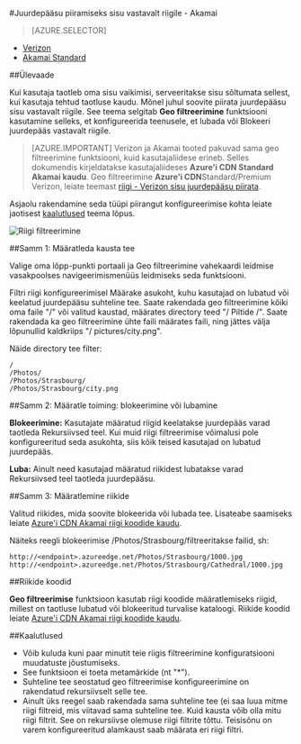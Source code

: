 <properties
    pageTitle="Azure'i CDN sisu vastavalt riigile juurdepääsu piiramiseks | Microsoft Azure'i"
    description="Saate teada, kuidas piirata juurdepääsu Azure CDN sisu Geo filtreerimise funktsiooni abil."
    services="cdn"
    documentationCenter=""
    authors="camsoper, rli"
    manager="akucer"
    editor=""/>

<tags
    ms.service="cdn"
    ms.workload="tbd"
    ms.tgt_pltfrm="na"
    ms.devlang="na"
    ms.topic="article"
    ms.date="10/14/2016"
    ms.author="Lichard"/>

#<a name="restrict-access-to-your-content-by-country---akamai"></a>Juurdepääsu piiramiseks sisu vastavalt riigile - Akamai

> [AZURE.SELECTOR]
- [Verizon](cdn-restrict-access-by-country.md)
- [Akamai Standard](cdn-restrict-access-by-country-akamai.md)

##<a name="overview"></a>Ülevaade

Kui kasutaja taotleb oma sisu vaikimisi, serveeritakse sisu sõltumata sellest, kui kasutaja tehtud taotluse kaudu. Mõnel juhul soovite piirata juurdepääsu sisu vastavalt riigile. See teema selgitab **Geo filtreerimine** funktsiooni kasutamine selleks, et konfigureerida teenusele, et lubada või Blokeeri juurdepääs vastavalt riigile.

> [AZURE.IMPORTANT] Verizon ja Akamai tooted pakuvad sama geo filtreerimine funktsiooni, kuid kasutajaliidese erineb. Selles dokumendis kirjeldatakse kasutajaliideses **Azure'i CDN Standard Akamai kaudu**. Geo filtreerimine **Azure'i CDN**Standard/Premium Verizon, leiate teemast [riigi - Verizon sisu juurdepääsu piirata](cdn-restrict-access-by-country.md).

Asjaolu rakendamine seda tüüpi piirangut konfigureerimise kohta leiate jaotisest [kaalutlused](cdn-restrict-access-by-country.md#considerations) teema lõpus.  

![Riigi filtreerimine](./media/cdn-filtering/cdn-country-filtering-akamai.png)

##<a name="step-1-define-the-directory-path"></a>Samm 1: Määratleda kausta tee

Valige oma lõpp-punkti portaali ja Geo filtreerimine vahekaardi leidmise vasakpoolses navigeerimismenüüs leidmiseks seda funktsiooni.

Filtri riigi konfigureerimisel Määrake asukoht, kuhu kasutajad on lubatud või keelatud juurdepääsu suhteline tee. Saate rakendada geo filtreerimine kõiki oma faile "/" või valitud kaustad, määrates directory teed "/ Piltide /". Saate rakendada ka geo filtreerimine ühte faili määrates faili, ning jättes välja lõpunullid kaldkriips "/ pictures/city.png".

Näide directory tee filter:

    /                                 
    /Photos/
    /Photos/Strasbourg/
    /Photos/Strasbourg/city.png

##<a name="step-2-define-the-action-block-or-allow"></a>Samm 2: Määratle toiming: blokeerimine või lubamine

**Blokeerimine:** Kasutajate määratud riigid keelatakse juurdepääs varad taotleda Rekursiivsed teel. Kui muid riigi filtreerimise võimalusi pole konfigureeritud seda asukohta, siis kõik teised kasutajad on lubatud juurdepääs.

**Luba:** Ainult need kasutajad määratud riikidest lubatakse varad Rekursiivsed teel taotleda juurdepääsu.

##<a name="step-3-define-the-countries"></a>Samm 3: Määratlemine riikide

Valitud riikides, mida soovite blokeerida või lubada tee. Lisateabe saamiseks leiate [Azure'i CDN Akamai riigi koodide kaudu](https://msdn.microsoft.com/library/mt761717.aspx).

Näiteks reegli blokeerimise /Photos/Strasbourg/filtreeritakse failid, sh:

    http://<endpoint>.azureedge.net/Photos/Strasbourg/1000.jpg
    http://<endpoint>.azureedge.net/Photos/Strasbourg/Cathedral/1000.jpg


##<a name="country-codes"></a>Riikide koodid

**Geo filtreerimise** funktsioon kasutab riigi koodide määratlemiseks riigid, millest on taotluse lubatud või blokeeritud turvalise kataloogi. Riikide koodid leiate [Azure'i CDN Akamai riigi koodide kaudu](https://msdn.microsoft.com/library/mt761717.aspx). 

##<a id="considerations"></a>Kaalutlused

- Võib kuluda kuni paar minutit teie riigis filtreerimine konfiguratsiooni muudatuste jõustumiseks.
- See funktsioon ei toeta metamärkide (nt "*").
- Suhteline tee seostatud geo filtreerimise konfigureerimine on rakendatud rekursiivselt selle tee.
- Ainult üks reegel saab rakendada sama suhteline tee (ei saa luua mitme riigi filtreid, mis viitavad sama suhteline tee. Kuid kausta võib olla mitu riigi filtrit. See on rekursiivse olemuse riigi filtrite tõttu. Teisisõnu on varem konfigureeritud alamkaust saab määrata eri riigi filtri.

